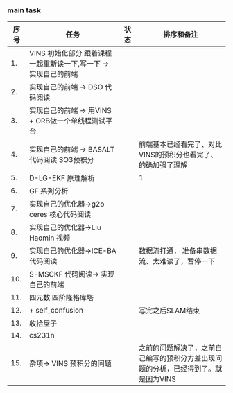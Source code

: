 <!--
 * @Author: Liu Weilong
 * @Date: 2021-05-09 22:00:08
 * @LastEditors: Liu Weilong 
 * @LastEditTime: 2021-05-13 13:29:04
 * @Description: 
-->

### main task

序号|任务|状态|排序和备注
---|---|---|---
1.  |VINS 初始化部分 跟着课程一起重新读一下,写一下 -> 实现自己的前端||
2.  |实现自己的前端  -> DSO 代码阅读||
3.  |实现自己的前端 -> 用VINS + ORB做一个单线程测试平台 ||
4.  |实现自己的前端 -> BASALT 代码阅读 SO3预积分||前端基本已经看完了、对比VINS的预积分也看完了、的确加强了理解
5.  |D-LG-EKF 原理解析||1
6.  |GF 系列分析 ||
7.  |实现自己的优化器->g2o ceres 核心代码阅读||
8.  |实现自己的优化器->Liu Haomin 视频 ||
9.  |实现自己的优化器->ICE-BA 代码阅读||数据流打通， 准备串数据流、太难读了，暂停一下
10. |S-MSCKF 代码阅读-> 实现自己的前端||
11. |四元数 四阶隆格库塔||
12. |+ self_confusion ||写完之后SLAM结束
13. |收拾屋子||
14. |cs231n||
15. |杂项-> VINS 预积分的问题 || 之前的问题解决了，之前自己编写的预积分方差出现问题的分析，已经得到了。就是因为VINS
